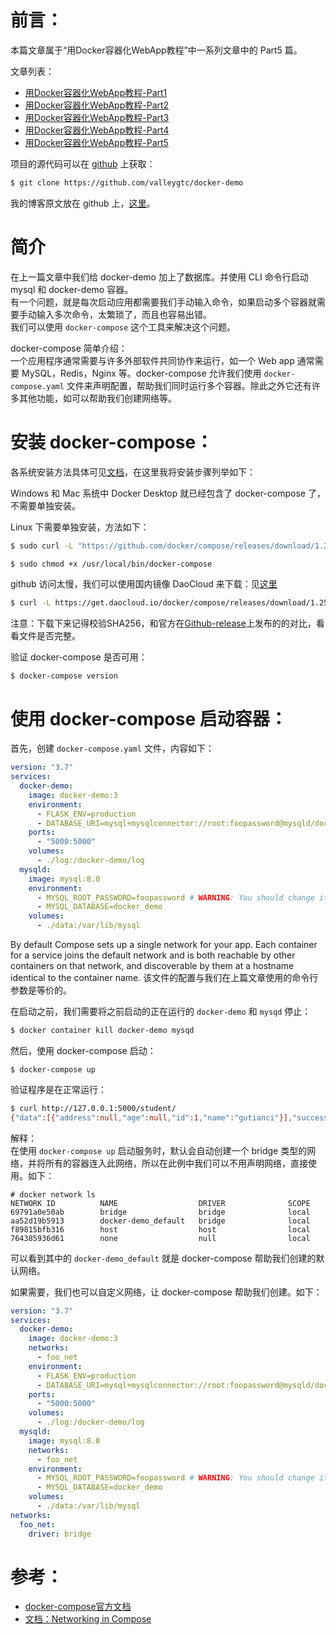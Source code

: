 # 前言：
本篇文章属于“用Docker容器化WebApp教程”中一系列文章中的 Part5 篇。

文章列表：
- [用Docker容器化WebApp教程-Part1](https://github.com/valleygtc/valleygtc.github.io/blob/master/2020-01-16-用Docker容器化WebApp教程Part1.md)
- [用Docker容器化WebApp教程-Part2](https://github.com/valleygtc/valleygtc.github.io/blob/master/2020-01-16-用Docker容器化WebApp教程Part2.md)
- [用Docker容器化WebApp教程-Part3](https://github.com/valleygtc/valleygtc.github.io/blob/master/2020-01-16-用Docker容器化WebApp教程Part3.md)
- [用Docker容器化WebApp教程-Part4](https://github.com/valleygtc/valleygtc.github.io/blob/master/2020-01-16-用Docker容器化WebApp教程Part4.md)
- [用Docker容器化WebApp教程-Part5](https://github.com/valleygtc/valleygtc.github.io/blob/master/2020-01-16-用Docker容器化WebApp教程Part5.md)


项目的源代码可以在 [github](https://github.com/valleygtc/docker-demo) 上获取：
```bash
$ git clone https://github.com/valleygtc/docker-demo
```

我的博客原文放在 github 上，[这里](https://github.com/valleygtc/valleygtc.github.io)。


# 简介
在上一篇文章中我们给 docker-demo 加上了数据库。并使用 CLI 命令行启动 mysql 和 docker-demo 容器。<br>
有一个问题，就是每次启动应用都需要我们手动输入命令，如果启动多个容器就需要手动输入多次命令，太繁琐了，而且也容易出错。<br>
我们可以使用 `docker-compose` 这个工具来解决这个问题。

docker-compose 简单介绍：<br>
一个应用程序通常需要与许多外部软件共同协作来运行，如一个 Web app 通常需要 MySQL，Redis，Nginx 等。docker-compose 允许我们使用 `docker-compose.yaml` 文件来声明配置，帮助我们同时运行多个容器。除此之外它还有许多其他功能，如可以帮助我们创建网络等。


# 安装 docker-compose：
各系统安装方法具体可见[文档](https://docs.docker.com/compose/install/)，在这里我将安装步骤列举如下：

Windows 和 Mac 系统中 Docker Desktop 就已经包含了 docker-compose 了，不需要单独安装。

Linux 下需要单独安装，方法如下：
```bash
$ sudo curl -L "https://github.com/docker/compose/releases/download/1.25.0/docker-compose-$(uname -s)-$(uname -m)" -o /usr/local/bin/docker-compose

$ sudo chmod +x /usr/local/bin/docker-compose
```

github 访问太慢，我们可以使用国内镜像 DaoCloud 来下载：见[这里](https://get.daocloud.io/#install-compose)
```bash
$ curl -L https://get.daocloud.io/docker/compose/releases/download/1.25.1/docker-compose-`uname -s`-`uname -m` > /usr/local/bin/docker-compose
```

注意：下载下来记得校验SHA256，和官方在[Github-release](https://github.com/docker/compose/releases)上发布的的对比，看看文件是否完整。

验证 docker-compose 是否可用：
```
$ docker-compose version
```


# 使用 docker-compose 启动容器：
首先，创建 `docker-compose.yaml` 文件，内容如下：
```yaml
version: "3.7"
services:
  docker-demo:
    image: docker-demo:3
    environment:
      - FLASK_ENV=production
      - DATABASE_URI=mysql+mysqlconnector://root:foopassword@mysqld/docker_demo?charset=utf8 # WARNING: You should change it!
    ports:
      - "5000:5000"
    volumes:
      - ./log:/docker-demo/log
  mysqld:
    image: mysql:8.0
    environment:
      - MYSQL_ROOT_PASSWORD=foopassword # WARNING: You should change it!
      - MYSQL_DATABASE=docker_demo
    volumes:
      - ./data:/var/lib/mysql
```

By default Compose sets up a single network for your app. Each container for a service joins the default network and is both reachable by other containers on that network, and discoverable by them at a hostname identical to the container name.
该文件的配置与我们在上篇文章使用的命令行参数是等价的。

在启动之前，我们需要将之前启动的正在运行的 `docker-demo` 和 `mysqd` 停止：
```bash
$ docker container kill docker-demo mysqd
```

然后，使用 docker-compose 启动：
```
$ docker-compose up
```

验证程序是在正常运行：
```bash
$ curl http://127.0.0.1:5000/student/
{"data":[{"address":null,"age":null,"id":1,"name":"gutianci"}],"success":true}
```

解释：<br>
在使用 `docker-compose up` 启动服务时，默认会自动创建一个 bridge 类型的网络，并将所有的容器连入此网络，所以在此例中我们可以不用声明网络，直接使用。如下：
```
# docker network ls
NETWORK ID          NAME                  DRIVER              SCOPE
69791a0e50ab        bridge                bridge              local
aa52d19b5913        docker-demo_default   bridge              local
f89815bfb316        host                  host                local
764385936d61        none                  null                local
```

可以看到其中的 `docker-demo_default` 就是 docker-compose 帮助我们创建的默认网络。

如果需要，我们也可以自定义网络，让 docker-compose 帮助我们创建。如下：
```yaml
version: "3.7"
services:
  docker-demo:
    image: docker-demo:3
    networks:
      - foo_net
    environment:
      - FLASK_ENV=production
      - DATABASE_URI=mysql+mysqlconnector://root:foopassword@mysqld/docker_demo?charset=utf8 # WARNING: You should change it!
    ports:
      - "5000:5000"
    volumes:
      - ./log:/docker-demo/log
  mysqld:
    image: mysql:8.0
    networks:
      - foo_net
    environment:
      - MYSQL_ROOT_PASSWORD=foopassword # WARNING: You should change it!
      - MYSQL_DATABASE=docker_demo
    volumes:
      - ./data:/var/lib/mysql
networks:
  foo_net:
    driver: bridge
```


# 参考：
- [docker-compose官方文档](https://docs.docker.com/compose/)
- [文档：Networking in Compose](https://docs.docker.com/compose/networking/)
